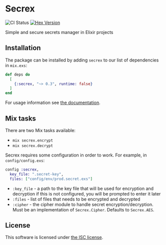 # Secrex

![CI Status](https://github.com/kraftjectory/secrex/workflows/CI/badge.svg)
[![Hex Version](https://img.shields.io/hexpm/v/secrex.svg "Hex Version")](https://hex.pm/packages/secrex)

Simple and secure secrets manager in Elixir projects

## Installation

The package can be installed
by adding `secrex` to our list of dependencies in `mix.exs`:

```elixir
def deps do
  [
    {:secrex, "~> 0.3", runtime: false}
  ]
end
```

For usage information see [the documentation](https://hexdocs.pm/secrex).

## Mix tasks

There are two Mix tasks available:

* `mix secrex.encrypt`
* `mix secrex.decrypt`

Secrex requires some configuration in order to work. For example, in `config/config.exs`:

```elixir
config :secrex,
  key_file: ".secret-key",
  files: ["config/env/prod.secret.exs"]
```

* `:key_file` - a path to the key file that will be used for encryption and decryption
  if this is not configured, you will be prompted to enter it later
* `:files` - list of files that needs to be encrypted and decrypted
* `:cipher` - the cipher module to handle secret encryption/decryption.
  Must be an implementation of `Secrex.Cipher`. Defaults to `Secrex.AES`.

## License

This software is licensed under [the ISC license](LICENSE).
